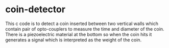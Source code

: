 # coin-detector
This c code is to detect a coin inserted between two vertical walls which contain pair of opto-couplers to measure the time and diameter of the coin. There is a piezoelectric material at the bottom so when the coin hits it generates a signal which is interpreted as the weight of the coin.

